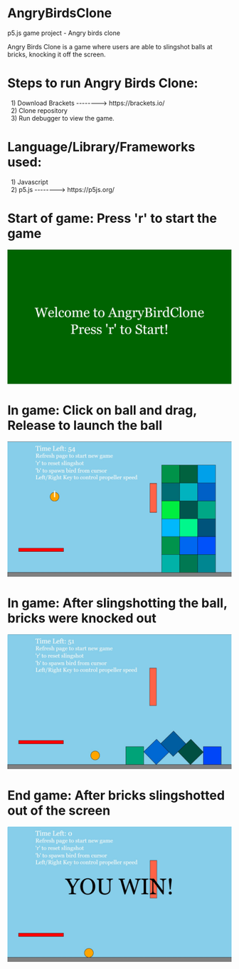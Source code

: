 # AngryBirdsClone
p5.js game project - Angry birds clone

Angry Birds Clone is a game where users are able to slingshot balls at bricks, knocking it off the screen.

<h1>Steps to run Angry Birds Clone:</h1>
&nbsp; 1) Download Brackets --------> https://brackets.io/ <br/>
&nbsp; 2) Clone repository <br/>
&nbsp; 3) Run debugger to view the game.

<h1>Language/Library/Frameworks used: </h1>
&nbsp; 1) Javascript <br/>
&nbsp; 2) p5.js --------> https://p5js.org/<br/>


<h1>Start of game: Press 'r' to start the game</h1>
<img src = "./Images/AngryBird1.jpg"/>

<h1>In game: Click on ball and drag, Release to launch the ball</h1>
<img src = "./Images/AngryBird2.jpg"/>

<h1>In game: After slingshotting the ball, bricks were knocked out</h1>
<img src = "./Images/Angrybird3.jpg"/>

<h1>End game: After bricks slingshotted out of the screen</h1>
<img src = "./Images/AngryBird4.jpg"/>